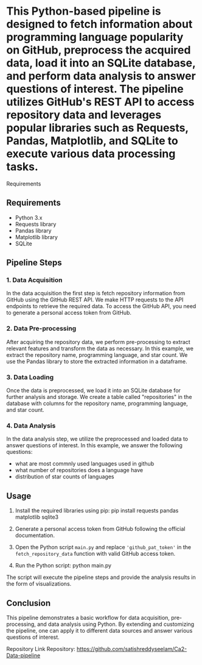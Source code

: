 # This Python-based pipeline is designed to fetch information about programming language popularity on GitHub, preprocess the acquired data, load it into an SQLite database, and perform data analysis to answer questions of interest. The pipeline utilizes GitHub's REST API to access repository data and leverages popular libraries such as Requests, Pandas, Matplotlib, and SQLite to execute various data processing tasks.

Requirements

## Requirements
- Python 3.x
- Requests library 
- Pandas library 
- Matplotlib library 
- SQLite 

## Pipeline Steps

### 1. Data Acquisition

In the data acquisition the first step is fetch repository information from GitHub using the GitHub REST API. 
We make HTTP requests to the API endpoints to retrieve the required data. To access the GitHub API, you need to generate a personal access token from GitHub. 


### 2. Data Pre-processing

After acquiring the repository data, we perform pre-processing to extract relevant features and transform the data as necessary. 
In this example, we extract the repository name, programming language, and star count. 
We use the Pandas library to store the extracted information in a dataframe.

### 3. Data Loading

Once the data is preprocessed, we load it into an SQLite database for further analysis and storage. 
We create a table called "repositories" in the database with columns for the repository name, programming language, and star count. 

### 4. Data Analysis

In the data analysis step, we utilize the preprocessed and loaded data to answer questions of interest. In this example, we answer the following questions:
-  what are most commnly used languages used in github
- what number of repositories does a language have
- distribution of star counts of languages

## Usage

1. Install the required libraries using pip:
   pip install requests pandas matplotlib sqlite3

2. Generate a personal access token from GitHub following the official documentation.

3. Open the Python script `main.py` and replace `'github_pat_token'` in the `fetch_repository_data` function with valid GitHub access token.

4. Run the Python script:
   python main.py

The script will execute the pipeline steps and provide the analysis results in the form of visualizations.

## Conclusion

This pipeline demonstrates a basic workflow for data acquisition, pre-processing, and data analysis using Python. 
By extending and customizing the pipeline, one can apply it to different data sources and answer various questions of interest.

Repository Link
Repository: https://github.com/satishreddyseelam/Ca2-Data-pipeline
